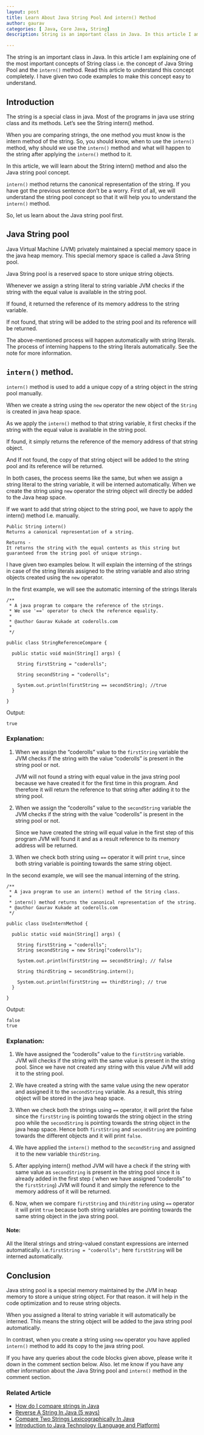 ```yaml
---
layout: post
title: Learn About Java String Pool And intern() Method
author: gaurav
categories: [ Java, Core Java, String]
description: String is an important class in Java. In this article I am explaining one of the most important concepts of String class i.e. the concept of Java String Pool and the `intern()` method. Read this article to understand this concept completely. 

---
```


The string is an important class in Java. In this article I am explaining one of the most important concepts of String class i.e. the concept of Java String Pool and the `intern()` method. Read this article to understand this concept completely. I have given two code examples to make this concept easy to understand.


## Introduction

The string is a special class in java. Most of the programs in java use string class and its methods. Let’s see the String intern() method.

When you are comparing strings, the one method you must know is the intern method of the string. So, you should know, when to use the `intern()`  method, why should we use the `intern()`  method and what will happen to the string after applying the `intern()`  method to it.

In this article, we will learn about the String intern() method and also the Java string pool concept.

`intern()`  method returns the canonical representation of the string. If you have got the previous sentence don’t be a worry. First of all, we will understand the string pool concept so that it will help you to understand the  `intern()`  method.

So, let us learn about the Java string pool first.

## Java String pool

Java Virtual Machine (JVM) privately maintained a special memory space in the java heap memory. This special memory space is called a Java String pool.

Java String pool is a reserved space to store unique string objects.

Whenever we assign a string literal to string variable JVM checks if the string with the equal value is available in the string pool.

If found, it returned the reference of its memory address to the string variable.

If not found, that string will be added to the string pool and its reference will be returned.

The above-mentioned process will happen automatically with string literals. The process of interning happens to the string literals automatically. See the note for more information.

## `intern()`  method.

`intern()`  method is used to add a unique copy of a string object in the string pool manually.

When we create a string using the  `new`  operator the new object of the  `String`  is created in java heap space.

As we apply the  `intern()`  method to that string variable, it first checks if the string with the equal value is available in the string pool.

If found, it simply returns the reference of the memory address of that string object.

And If not found, the copy of that string object will be added to the string pool and its reference will be returned.

In both cases, the process seems like the same, but when we assign a string literal to the string variable, it will be interned automatically. When we create the string using  `new`  operator the string object will directly be added to the Java heap space.

If we want to add that string object to the string pool, we have to apply the intern() method I.e. manually.

```
Public String intern() 
Returns a canonical representation of a string.

Returns -
It returns the string with the equal contents as this string but guaranteed from the string pool of unique strings.
```

I have given two examples below. It will explain the interning of the strings in case of the string literals assigned to the string variable and also string objects created using the  `new`  operator.

In the first example, we will see the automatic interning of the strings literals

```
/**
 * A java program to compare the reference of the strings.
 * We use '==' operator to check the reference equality.
 * 
 * @author Gaurav Kukade at coderolls.com
 *
 */

public class StringReferenceCompare {

  public static void main(String[] args) {
    
    String firstString = "coderolls";
    
    String secondString = "coderolls";
    
    System.out.println(firstString == secondString); //true
  }

}
```
Output:

```
true
```

### Explanation:

1. When we assign the “coderolls” value to the  `firstString`  variable the JVM checks if the string with the value “coderolls” is present in the string pool or not.

   JVM will not found a string with equal value in the java string pool because we have created it for the first time in this program. And therefore it will return the reference to that string after adding it to the string pool.

2. When we assign the “coderolls” value to the  `secondString`  variable the JVM checks if the string with the value “coderolls” is present in the string pool or not.

   Since we have created the string will equal value in the first step of this program JVM will found it and as a result reference to its memory address will be returned.

3. When we check both string using  `==`  operator it will print  `true`, since both string variable is pointing towards the same string object.

In the second example, we will see the manual interning of the string.

```
/**
 * A java program to use an intern() method of the String class.
 * 
 * intern() method returns the canonical representation of the string.
 * @author Gaurav Kukade at coderolls.com
 */

public class UseInternMethod {

  public static void main(String[] args) {

    String firstString = "coderolls";
    String secondString = new String("coderolls");
    
    System.out.println(firstString == secondString); // false
    
    String thirdString = secondString.intern();
    
    System.out.println(firstString == thirdString); // true
  }

}
```

Output:

```
false
true
```

### Explanation:

1. We have assigned the “coderolls” value to the  `firstString`  variable. JVM will checks if the string with the same value is present in the string pool. Since we have not created any string with this value JVM will add it to the string pool.

2. We have created a string with the same value using the new operator and assigned it to the  `secondString`  variable. As a result, this string object will be stored in the java heap space.

3. When we check both the strings using  `==`  operator, it will print the false since the  `firstString`  is pointing towards the string object in the string poo while the  `secondString`  is pointing towards the string object in the java heap space. Hence both  `firstString` and  `secondString` are pointing towards the different objects and it will print  `false`.

4. We have applied the  `intern()`  method to the  `secondString`  and assigned it to the new variable  `thirdString`.

5. After applying intern() method JVM will have a check if the string with same value as  `secondString`  is present in the string pool since it is already added in the first step ( when we have assigned “coderolls” to the `firstString`) JVM will found it and simply the reference to the memory address of it will be returned.

6. Now, when we compare  `firstString`  and  `thirdString`  using  `==`  operator it will print  `true` because both string variables are pointing towards the same string object in the java string pool.

#### Note:
All the literal strings and string-valued constant expressions are interned automatically. i.e.`firstString = "coderolls";`  here  `firstString`  will be interned automatically.

## Conclusion

Java string pool is a special memory maintained by the JVM in heap memory to store a unique string object. For that reason. it will help in the code optimization and to reuse string objects.

When you assigned a literal to string variable it will automatically be interned. This means the string object will be added to the java string pool automatically.

In contrast, when you create a string using  `new`  operator you have applied `intern()`  method to add its copy to the java string pool.

If you have any queries about the code blocks given above, please write it down in the comment section below. Also. let me know if you have any other information about the Java String pool and  `intern()`  method in the comment section.

### Related Article

-   [How do I compare strings in Java](https://coderolls.com/compare-strings-in-java)
-   [Reverse A String In Java (5 ways)](https://coderolls.com/reverse-a-string-in-java/)
-   [Compare Two Strings Lexicographically In Java](https://coderolls.com/compare-two-strings-lexicographically-in-java/)
-   [Introduction to Java Technology (Language and Platform)](https://coderolls.com/java-introduction/)

